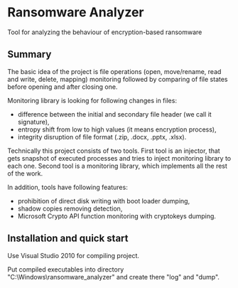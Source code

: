 # Ransomware Analyzer
Tool for analyzing the behaviour of encryption-based ransomware

## Summary
The basic idea of the project is file operations (open, move/rename, read and write, delete, mapping) monitoring followed by comparing of file states before opening and after closing one.

Monitoring library is looking for following changes in files:
+ difference between the initial and secondary file header (we call it signature),
+ entropy shift from low to high values (it means encryption process),
+ integrity disruption of file format (.zip, .docx, .pptx, .xlsx).

Technically this project consists of two tools. First tool is an injector, that gets snapshot of executed processes and tries to inject monitoring library to each one. Second tool is a monitoring library, which implements all the rest of the work.

In addition, tools have following features:
- prohibition of direct disk writing with boot loader dumping,
- shadow copies removing detection,
- Microsoft Crypto API function monitoring with cryptokeys dumping.

## Installation and quick start
Use Visual Studio 2010 for compiling project.

Put compiled executables into directory "C:\Windows\ransomware_analyzer\" and create there "log" and "dump".
